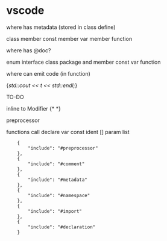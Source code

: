 # vscode

where has metadata (stored in class define)

class
member const
member var
member function

where has @doc?

enum interface class
package and member const var function

where can emit code (in function)

{*std::cout << t << std::endl;*}





TO-DO

inline to Modifier {* *}

preprocessor

functions
call
declare var const
ident
[]
param list


		{
			"include": "#preprocessor"
		},
		{
			"include": "#comment"
		},
		{
			"include": "#metadata"
		},
		{
			"include": "#namespace"
		},
		{
			"include": "#import"
		},
		{
			"include": "#declaration"
		}